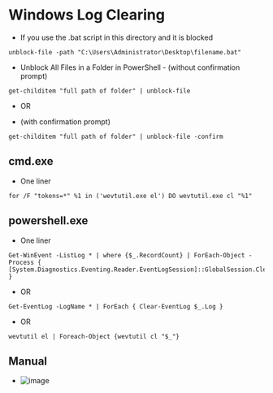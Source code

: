 # Windows Log Clearing 
- If you use the .bat script in this directory and it is blocked
````
unblock-file -path "C:\Users\Administrator\Desktop\filename.bat"
````
- Unblock All Files in a Folder in PowerShell - (without confirmation prompt)
````
get-childitem "full path of folder" | unblock-file
````
- OR

- (with confirmation prompt)
````
get-childitem "full path of folder" | unblock-file -confirm
````
## cmd.exe 
- One liner
````
for /F "tokens=*" %1 in ('wevtutil.exe el') DO wevtutil.exe cl "%1"
````
## powershell.exe 
- One liner 
````
Get-WinEvent -ListLog * | where {$_.RecordCount} | ForEach-Object -Process { [System.Diagnostics.Eventing.Reader.EventLogSession]::GlobalSession.ClearLog($_.LogName) }
````
- OR
````
Get-EventLog -LogName * | ForEach { Clear-EventLog $_.Log } 
````
- OR
````
wevtutil el | Foreach-Object {wevtutil cl "$_"}
````
## Manual 
- ![image](https://user-images.githubusercontent.com/75596877/173405840-0356ddb3-ee78-4f61-8085-fc923adecedc.png)

